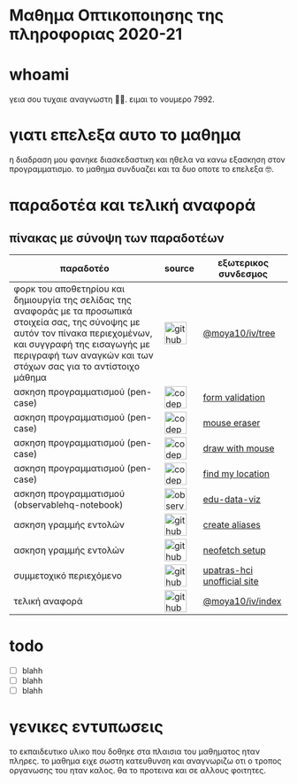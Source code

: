 # Μαθημα Οπτικοποιησης της πληροφοριας 2020-21

# whoami
γεια σου τυχαιε αναγνωστη 👋😊. ειμαι το νουμερο 7992.

# γιατι επελεξα αυτο το μαθημα
η διαδραση μου φανηκε διασκεδαστικη και ηθελα να κανω εξασκηση στον προγραμματισμο. το μαθημα συνδυαζει και τα δυο οποτε το επελεξα 🤓.

# παραδοτέα και τελική αναφορά

## πίνακας με σύνοψη των παραδοτέων

| παραδοτέο | source | εξωτερικος συνδεσμος |
| --- | --- |--- |
| φορκ του αποθετηρίου και δημιουργία της σελίδας της αναφοράς με τα προσωπικά στοιχεία σας, της σύνοψης με αυτόν τον πίνακα περιεχομένων, και συγγραφή της εισαγωγής με περιγραφή των αναγκών και των στόχων σας για το αντίστοιχο μάθημα | <img src="https://image.flaticon.com/icons/png/512/25/25231.png" alt="github"  width="40" height="40" style="background-color: white" />| [@moya10/iv/tree](https://github.com/moya10/iv/tree/7992)|
| ασκηση προγραμματισμού (pen-case)| <img src="https://cdn0.iconfinder.com/data/icons/social-media-2091/100/social-32-512.png" alt="codepen"  width="40" height="40" style="background-color: white"/> | [form validation](https://codepen.io/moyadecka/pen/oNYbxYe) |
| ασκηση προγραμματισμού (pen-case)| <img src="https://cdn0.iconfinder.com/data/icons/social-media-2091/100/social-32-512.png" alt="codepen"  width="40" height="40"  style="background-color: white"/> | [mouse eraser](https://codepen.io/moyadecka/pen/PobZzOq) |
| ασκηση προγραμματισμού (pen-case)| <img src="https://cdn0.iconfinder.com/data/icons/social-media-2091/100/social-32-512.png" alt="codepen"  width="40" height="40" style="background-color: white"/> | [draw with mouse](https://codepen.io/moyadecka/pen/MWaPovE) |
| ασκηση προγραμματισμού (pen-case)| <img src="https://cdn0.iconfinder.com/data/icons/social-media-2091/100/social-32-512.png" alt="codepen" width="40" height="40"  style="background-color: white"/> | [find my location](https://codepen.io/moyadecka/pen/WNxMrXE) |
| ασκηση προγραμματισμού (observablehq-notebook)| <img src="https://static.observablehq.com/favicon-512.0667824687f99c942a02e06e2db1a060911da0bf3606671676a255b1cf97b4fe.png" alt="observable"  width="40" height="40" style="background-color: white" /> | [edu-data-viz](https://observablehq.com/@moya10/edudata) |
| ασκηση γραμμής εντολών | <img src="https://image.flaticon.com/icons/png/512/25/25231.png" alt="github" width="40" height="40" style="background-color: white" /> | [create aliases](https://github.com/moya10/dot) |
| ασκηση γραμμής εντολών | <img src="https://image.flaticon.com/icons/png/512/25/25231.png" alt="github" width="40" height="40" style="background-color: white" />  | [neofetch setup]() |
| συμμετοχικό περιεχόμενο | <img src="https://image.flaticon.com/icons/png/512/25/25231.png" alt="github"  width="40" height="40" style="background-color: white" /> | [upatras-hci unofficial site](https://github.com/moya10/site) |
| τελική αναφορά | <img src="https://image.flaticon.com/icons/png/512/25/25231.png" alt="github" width="40" height="40" style="background-color: white"/> | [@moya10/iv/index](https://moya10.github.io/iv) |

# todo 

- [ ] blahh
- [ ] blahh
- [ ] blahh

# γενικες εντυπωσεις
το εκπαιδευτικο υλικο που δοθηκε στα πλαισια του μαθηματος ηταν πληρες. το μαθημα ειχε σωστη κατευθυνση και αναγνωριζω οτι ο τροπος οργανωσης του ηταν καλος. θα το προτεινα και σε αλλους φοιτητες. 
